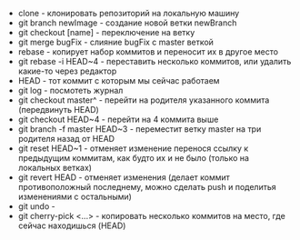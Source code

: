 - clone - клонировать репозиторий на локальную машину
- git branch newImage - создание новой ветки newBranch
- git checkout [name] - переключение на ветку
- git merge bugFix -  слияние bugFix с master веткой
- rebase - копирует набор коммитов и переносит их в другое место
- git rebase -i HEAD~4 - переставить несколько коммитов, или удалить какие-то через редактор
- HEAD - тот коммит с которым мы сейчас работаем
- git log - посмотеть журнал 
- git checkout master^ - перейти на родителя указанного коммита (передвинуть HEAD)
- git checkout HEAD~4 - перейти на 4 коммита выше
- git branch -f master HEAD~3 - переместит ветку master на три родителя назад от HEAD
- git reset HEAD~1 - отменяет изменение перенося ссылку к предыдущим коммитам, как будто их и не было (только на локальных ветках)
- git revert HEAD - отменяет изменения (делает коммит противоположный последнему, можно сделать push и поделитья изменениями с остальными)
- git undo - 
- git cherry-pick <Commit1> <Commit2> <...> - копировать несколько коммитов на место, где сейчас находишься (HEAD)

